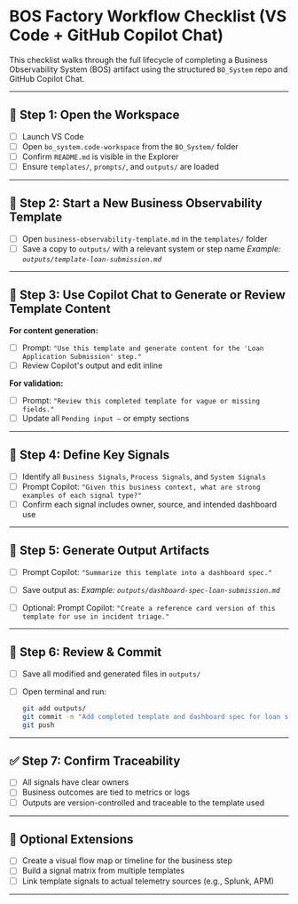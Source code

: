 # BOS Factory Workflow Checklist (VS Code + GitHub Copilot Chat)

This checklist walks through the full lifecycle of completing a Business Observability System (BOS) artifact using the structured `BO_System` repo and GitHub Copilot Chat.

---

## 👝 Step 1: Open the Workspace

* [ ] Launch VS Code
* [ ] Open `bo_system.code-workspace` from the `BO_System/` folder
* [ ] Confirm `README.md` is visible in the Explorer
* [ ] Ensure `templates/`, `prompts/`, and `outputs/` are loaded

---

## 📏 Step 2: Start a New Business Observability Template

* [ ] Open `business-observability-template.md` in the `templates/` folder
* [ ] Save a copy to `outputs/` with a relevant system or step name
  *Example: `outputs/template-loan-submission.md`*

---

## 💬 Step 3: Use Copilot Chat to Generate or Review Template Content

**For content generation:**

* [ ] Prompt: `"Use this template and generate content for the 'Loan Application Submission' step."`
* [ ] Review Copilot's output and edit inline

**For validation:**

* [ ] Prompt: `"Review this completed template for vague or missing fields."`
* [ ] Update all `Pending input –` or empty sections

---

## 📌 Step 4: Define Key Signals

* [ ] Identify all `Business Signals`, `Process Signals`, and `System Signals`
* [ ] Prompt Copilot: `"Given this business context, what are strong examples of each signal type?"`
* [ ] Confirm each signal includes owner, source, and intended dashboard use

---

## 🧪 Step 5: Generate Output Artifacts

* [ ] Prompt Copilot: `"Summarize this template into a dashboard spec."`

* [ ] Save output as:
  *Example: `outputs/dashboard-spec-loan-submission.md`*

* [ ] Optional: Prompt Copilot: `"Create a reference card version of this template for use in incident triage."`

---

## 🔄 Step 6: Review & Commit

* [ ] Save all modified and generated files in `outputs/`
* [ ] Open terminal and run:

  ```bash
  git add outputs/
  git commit -m "Add completed template and dashboard spec for loan submission"
  git push
  ```

---

## ✅ Step 7: Confirm Traceability

* [ ] All signals have clear owners
* [ ] Business outcomes are tied to metrics or logs
* [ ] Outputs are version-controlled and traceable to the template used

---

## 🧠 Optional Extensions

* [ ] Create a visual flow map or timeline for the business step
* [ ] Build a signal matrix from multiple templates
* [ ] Link template signals to actual telemetry sources (e.g., Splunk, APM)

---
